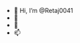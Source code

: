 - 👋 Hi, I’m @Retaj0041
- 🌱 
- 💞️ 
- 📫 

<!---
Retaj0041/Retaj0041 is a ✨ special ✨ repository because its `README.md` (this file) appears on your GitHub profile.
You can click the Preview link to take a look at your changes.
--->
